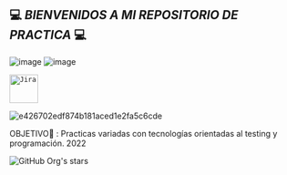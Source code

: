 ## 💻 *BIENVENIDOS A MI REPOSITORIO DE PRACTICA* 💻
![image](https://user-images.githubusercontent.com/95369610/202875379-4351c26c-1cb9-4f72-9e95-3d8c416fc1fc.png)
![image](https://user-images.githubusercontent.com/95369610/202875403-0d1334fe-e0c0-4193-b832-247cf45d08a8.png)
<div>
	<code><img height="50" src="https://user-images.githubusercontent.com/25181517/183912952-83784e94-629d-4c34-a961-ae2ae795b662.png" alt="Jira" title="Jira" /></code>
</div>


![e426702edf874b181aced1e2fa5c6cde](https://user-images.githubusercontent.com/95369610/202875272-ee3c6443-1217-4bf5-9b90-43767b31ac33.gif)

OBJETIVO🎯 : Practicas variadas con tecnologías orientadas al testing y programación. 2022

 ![GitHub Org's stars](https://img.shields.io/github/stars/LeanNTech?style=social)
